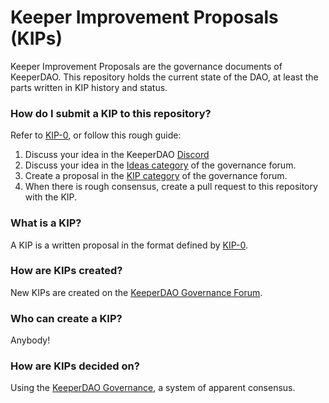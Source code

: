 # Keeper Improvement Proposals (KIPs)
Keeper Improvement Proposals are the governance documents of KeeperDAO. This repository holds the current state of the DAO, at least the parts written in KIP history and status.

### How do I submit a KIP to this repository?
Refer to [KIP-0](./KIP-0/KIP-0.md), or follow this rough guide:
1. Discuss your idea in the KeeperDAO [Discord](https://discord.gg/jmr5QGt3MQ)
2. Discuss your idea in the [Ideas category](https://forum.keeperdao.com/c/proposal/idea/) of the governance forum.
3. Create a proposal in the [KIP category](https://forum.keeperdao.com/c/proposal/kip/) of the governance forum.
4. When there is rough consensus, create a pull request to this repository with the KIP.

### What is a KIP?
A KIP is a written proposal in the format defined by [KIP-0](./KIP-0/KIP-0.md).

### How are KIPs created?
New KIPs are created on the [KeeperDAO Governance Forum](https://forum.keeperdao.com).

### Who can create a KIP?
Anybody!

### How are KIPs decided on?
Using the [KeeperDAO Governance](/https://www.keeperdao.com/files/gov-beigepaper.pdf), a system of apparent consensus.
